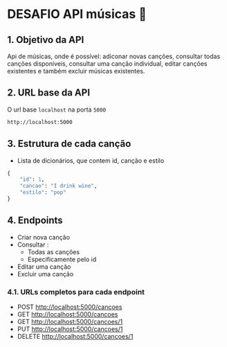 # DESAFIO API músicas 🥇

## 1. Objetivo da API

Api de músicas, onde é possível: adiconar novas canções, consultar todas canções disponíveis, consultar uma canção individual, editar canções existentes e também excluir músicas existentes.

## 2. URL base da API

O url base `localhost` na porta `5000`

``` bash
http://localhost:5000
```

## 3. Estrutura de cada canção

* Lista de dicionários, que contem id, canção e estilo

``` py
{
    "id": 1,
    "cancao": "I drink wine",
    "estilo": "pop"
}
```

## 4. Endpoints

* Criar nova canção
* Consultar :
  * Todas as canções
  * Especificamente pelo id
* Editar uma canção
* Excluir uma canção

### 4.1.  URLs completos para cada endpoint

* POST <http://localhost:5000/cancoes>
* GET <http://localhost:5000/cancoes>
* GET <http://localhost:5000/cancoes/1>
* PUT <http://localhost:5000/cancoes/1>
* DELETE <http://localhost:5000/cancoes/1>
